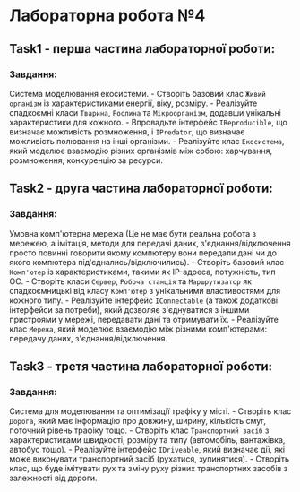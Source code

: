 # Лабораторна робота №4
## Task1 - перша частина лабораторної роботи:
### Завдання:

Система моделювання екосистеми.
    - Створіть базовий клас `Живий організм` із характеристиками енергії, віку, розміру.
    - Реалізуйте спадкоємні класи `Тварина`, `Рослина` та `Мікроорганізм`, додавши унікальні характеристики для кожного.
    - Впровадьте інтерфейс `IReproducible`, що визначає можливість розмноження, і `IPredator`, що визначає можливість полювання на інші організми.
    - Реалізуйте клас `Екосистема`, який моделює взаємодію різних організмів між собою: харчування, розмноження, конкуренцію за ресурси.

## Task2 - друга частина лабораторної роботи:
### Завдання:

Умовна комп'ютерна мережа (Це не має бути реальна робота з мережею, а імітація, методи для  передачі даних, з'єднання/відключення просто повинні говорити якому компютеру вони передали дані чи до якого компютера під'єднались/відключились).
    - Створіть базовий клас `Комп'ютер` із характеристиками, такими як IP-адреса, потужність, тип ОС.
    - Створіть класи `Сервер`, `Робоча станція` та `Маршрутизатор` як спадкоємницькі від класу `Комп'ютер` з унікальними властивостями для кожного типу.
    - Реалізуйте інтерфейс `IConnectable` (а також додаткові інтерфейси за потреби), який дозволяє з'єднуватися з іншими пристроями у мережі, передавати дані та отримувати їх.
    - Реалізуйте клас `Мережа`, який моделює взаємодію між різними комп'ютерами: передачу даних, з'єднання/відключення.

## Task3 - третя частина лабораторної роботи:
### Завдання:

Система для моделювання та оптимізації трафіку у місті.
    - Створіть клас `Дорога`, який має інформацію про довжину, ширину, кількість смуг, поточний рівень трафіку тощо.
    - Створіть клас `Транспортний засіб` з характеристиками швидкості, розміру та типу (автомобіль, вантажівка, автобус тощо).
    - Реалізуйте інтерфейс `IDriveable`, який визначає дії, які може виконувати транспортний засіб (рухатися, зупинятися).
    - Створіть клас, що буде імітувати рух та зміну руху різних транспортних засобів з залежності від дороги.
